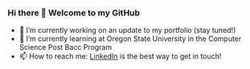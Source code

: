 ### Hi there 👋 Welcome to my GitHub

<!--
**byronboots/byronboots** is a ✨ _special_ ✨ repository because its `README.md` (this file) appears on your GitHub profile.

Here are some ideas to get you started:
- 🤔 I’m looking for help with ...
- 💬 Ask me about ...
- 📫 How to reach me: ...
- 😄 Pronouns: ...
- ⚡ Fun fact: ...
-->

- 🔭 I’m currently working on an update to my portfolio (stay tuned!)
- 🌱 I’m currently learning at Oregon State University in the Computer Science Post Bacc Program
- 📫 How to reach me: [LinkedIn](https://www.linkedin.com/in/byronboots/) is the best way to get in touch!
